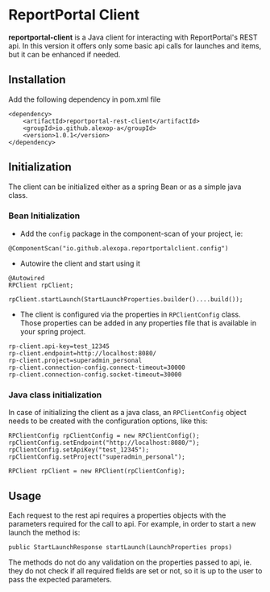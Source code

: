 # ReportPortal Client

**reportportal-client** is a Java client for interacting with ReportPortal's REST api. In this version it offers only some basic api calls for launches and items, but it can be enhanced if needed.

## Installation
Add the following dependency in pom.xml file
```
<dependency>
	<artifactId>reportportal-rest-client</artifactId>
	<groupId>io.github.alexop-a</groupId>
	<version>1.0.1</version>
</dependency>
 ```
## Initialization

The client can be initialized either as a spring Bean or as a simple java class. 

### Bean Initialization

- Add the `config` package in the component-scan of your project, ie:
```
@ComponentScan("io.github.alexopa.reportportalclient.config")
```

- Autowire the client and start using it
```
@Autowired
RPClient rpClient;

rpClient.startLaunch(StartLaunchProperties.builder()....build());
```

- The client is configured via the properties in `RPClientConfig` class. Those properties can be added in any properties file that is available in your spring project.
```
rp-client.api-key=test_12345
rp-client.endpoint=http://localhost:8080/
rp-client.project=superadmin_personal
rp-client.connection-config.connect-timeout=30000
rp-client.connection-config.socket-timeout=30000
```

### Java class initialization

In case of initializing the client as a java class, an `RPClientConfig` object needs to be created with the configuration options, like this:
```
RPClientConfig rpClientConfig = new RPClientConfig();
rpClientConfig.setEndpoint("http://localhost:8080/");
rpClientConfig.setApiKey("test_12345");
rpClientConfig.setProject("superadmin_personal");

RPClient rpClient = new RPClient(rpClientConfig);
```

## Usage

Each request to the rest api requires a properties objects with the parameters required for the call to api. For example, in order to start a new launch the method is:
```
public StartLaunchResponse startLaunch(LaunchProperties props)
```
The methods do not do any validation on the properties passed to api, ie. they do not check if all required fields are set or not, so it is up to the user to pass the expected parameters.
